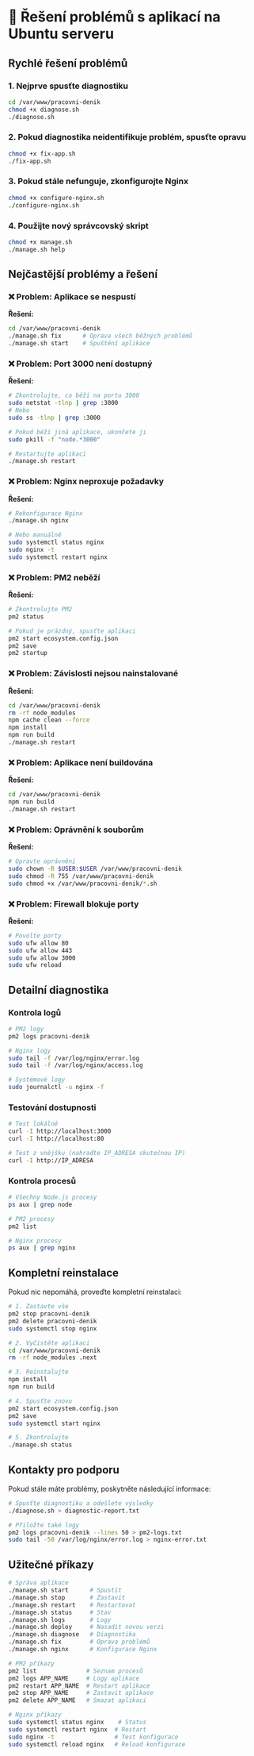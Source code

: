 # 🔧 Řešení problémů s aplikací na Ubuntu serveru

## Rychlé řešení problémů

### 1. Nejprve spusťte diagnostiku
```bash
cd /var/www/pracovni-denik
chmod +x diagnose.sh
./diagnose.sh
```

### 2. Pokud diagnostika neidentifikuje problém, spusťte opravu
```bash
chmod +x fix-app.sh
./fix-app.sh
```

### 3. Pokud stále nefunguje, zkonfigurojte Nginx
```bash
chmod +x configure-nginx.sh
./configure-nginx.sh
```

### 4. Použijte nový správcovský skript
```bash
chmod +x manage.sh
./manage.sh help
```

## Nejčastější problémy a řešení

### ❌ Problem: Aplikace se nespustí
**Řešení:**
```bash
cd /var/www/pracovni-denik
./manage.sh fix      # Oprava všech běžných problémů
./manage.sh start    # Spuštění aplikace
```

### ❌ Problem: Port 3000 není dostupný
**Řešení:**
```bash
# Zkontrolujte, co běží na portu 3000
sudo netstat -tlnp | grep :3000
# Nebo
sudo ss -tlnp | grep :3000

# Pokud běží jiná aplikace, ukončete ji
sudo pkill -f "node.*3000"

# Restartujte aplikaci
./manage.sh restart
```

### ❌ Problem: Nginx neproxuje požadavky
**Řešení:**
```bash
# Rekonfigurace Nginx
./manage.sh nginx

# Nebo manuálně
sudo systemctl status nginx
sudo nginx -t
sudo systemctl restart nginx
```

### ❌ Problem: PM2 neběží
**Řešení:**
```bash
# Zkontrolujte PM2
pm2 status

# Pokud je prázdný, spusťte aplikaci
pm2 start ecosystem.config.json
pm2 save
pm2 startup
```

### ❌ Problem: Závislosti nejsou nainstalované
**Řešení:**
```bash
cd /var/www/pracovni-denik
rm -rf node_modules
npm cache clean --force
npm install
npm run build
./manage.sh restart
```

### ❌ Problem: Aplikace není buildována
**Řešení:**
```bash
cd /var/www/pracovni-denik
npm run build
./manage.sh restart
```

### ❌ Problem: Oprávnění k souborům
**Řešení:**
```bash
# Opravte oprávnění
sudo chown -R $USER:$USER /var/www/pracovni-denik
sudo chmod -R 755 /var/www/pracovni-denik
sudo chmod +x /var/www/pracovni-denik/*.sh
```

### ❌ Problem: Firewall blokuje porty
**Řešení:**
```bash
# Povolte porty
sudo ufw allow 80
sudo ufw allow 443
sudo ufw allow 3000
sudo ufw reload
```

## Detailní diagnostika

### Kontrola logů
```bash
# PM2 logy
pm2 logs pracovni-denik

# Nginx logy
sudo tail -f /var/log/nginx/error.log
sudo tail -f /var/log/nginx/access.log

# Systémové logy
sudo journalctl -u nginx -f
```

### Testování dostupnosti
```bash
# Test lokálně
curl -I http://localhost:3000
curl -I http://localhost:80

# Test z vnějšku (nahraďte IP_ADRESA skutečnou IP)
curl -I http://IP_ADRESA
```

### Kontrola procesů
```bash
# Všechny Node.js procesy
ps aux | grep node

# PM2 procesy
pm2 list

# Nginx procesy
ps aux | grep nginx
```

## Kompletní reinstalace

Pokud nic nepomáhá, proveďte kompletní reinstalaci:

```bash
# 1. Zastavte vše
pm2 stop pracovni-denik
pm2 delete pracovni-denik
sudo systemctl stop nginx

# 2. Vyčistěte aplikaci
cd /var/www/pracovni-denik
rm -rf node_modules .next

# 3. Reinstalujte
npm install
npm run build

# 4. Spusťte znovu
pm2 start ecosystem.config.json
pm2 save
sudo systemctl start nginx

# 5. Zkontrolujte
./manage.sh status
```

## Kontakty pro podporu

Pokud stále máte problémy, poskytněte následující informace:

```bash
# Spusťte diagnostiku a odešlete výsledky
./diagnose.sh > diagnostic-report.txt

# Přiložte také logy
pm2 logs pracovni-denik --lines 50 > pm2-logs.txt
sudo tail -50 /var/log/nginx/error.log > nginx-error.txt
```

## Užitečné příkazy

```bash
# Správa aplikace
./manage.sh start      # Spustit
./manage.sh stop       # Zastavit
./manage.sh restart    # Restartovat
./manage.sh status     # Stav
./manage.sh logs       # Logy
./manage.sh deploy     # Nasadit novou verzi
./manage.sh diagnose   # Diagnostika
./manage.sh fix        # Oprava problémů
./manage.sh nginx      # Konfigurace Nginx

# PM2 příkazy
pm2 list              # Seznam procesů
pm2 logs APP_NAME     # Logy aplikace
pm2 restart APP_NAME  # Restart aplikace
pm2 stop APP_NAME     # Zastavit aplikace
pm2 delete APP_NAME   # Smazat aplikaci

# Nginx příkazy
sudo systemctl status nginx    # Status
sudo systemctl restart nginx  # Restart
sudo nginx -t                 # Test konfigurace
sudo systemctl reload nginx   # Reload konfigurace
```
